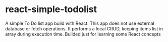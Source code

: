 # react-simple-todolist

A simple To Do list app build with React. This app does not use external database or fetch operations. It performs a local CRUD, keeping items list in array during execution time. Builded just for learning some React concepts